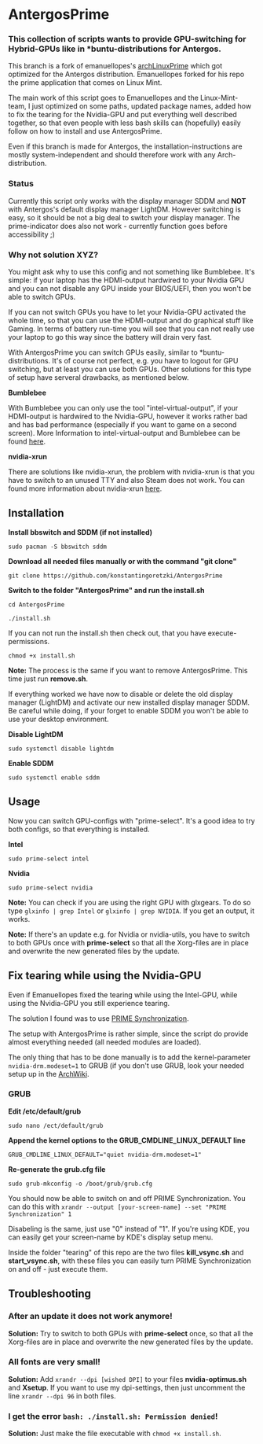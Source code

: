 # AntergosPrime

### This collection of scripts wants to provide GPU-switching for Hybrid-GPUs like in \*buntu-distributions for Antergos.

This branch is a fork of emanuellopes's [archLinuxPrime](https://github.com/emanuellopes/archLinuxPrime) which got optimized for the Antergos distribution. Emanuellopes forked for his repo the prime application that comes on Linux Mint.

The main work of this script goes to Emanuellopes and the Linux-Mint-team, I just optimized on some paths, updated package names, added how to fix the tearing for the Nvidia-GPU and put everything well described together, so that even people with less bash skills can (hopefully) easily follow on how to install and use AntergosPrime.

Even if this branch is made for Antergos, the installation-instructions are mostly system-independent and should therefore work with any Arch-distribution.

### Status
Currently this script only works with the display manager SDDM and **NOT** with Antergos's default display manager LightDM.
However switching is easy, so it should be not a big deal to switch your display manager.
The prime-indicator does also not work - currently function goes before accessibility ;)

### Why not solution XYZ?

You might ask why to use this config and not something like Bumblebee. It's simple: if your laptop has the HDMI-output hardwired to your Nvidia GPU and you can not disable any GPU inside your BIOS/UEFI, then you won't be able to switch GPUs.

If you can not switch GPUs you have to let your Nvidia-GPU activated the whole time, so that you can use the HDMI-output and do graphical stuff like Gaming. In terms of battery run-time you will see that you can not really use your laptop to go this way since the battery will drain very fast.

With AntergosPrime you can switch GPUs easily, similar to \*buntu-distributions. It's of course not perfect, e.g. you have to logout for GPU switching, but at least you can use both GPUs. Other solutions for this type of setup have serveral drawbacks, as mentioned below.

**Bumblebee**

With Bumblebee you can only use the tool "intel-virtual-output", if your HDMI-output is hardwired to the Nvidia-GPU, however it works rather bad and has bad performance (especially if you want to game on a second screen). More Information to intel-virtual-output and Bumblebee can be found [here](https://github.com/Bumblebee-Project/Bumblebee/wiki/Multi-monitor-setup).  

**nvidia-xrun**

There are solutions like nvidia-xrun, the problem with nvidia-xrun is that you have to switch to an unused TTY and also Steam does not work. You can found more information about nvidia-xrun [here](https://github.com/Witko/nvidia-xrun).

## Installation

**Install bbswitch and SDDM (if not installed)**
```
sudo pacman -S bbswitch sddm
```

**Download all needed files manually or with the command "git clone"**
```
git clone https://github.com/konstantingoretzki/AntergosPrime
```

**Switch to the folder "AntergosPrime" and run the install.sh**
```
cd AntergosPrime
```
```
./install.sh
```
If you can not run the install.sh then check out, that you have execute-permissions.
```
chmod +x install.sh
```

**Note:**
The process is the same if you want to remove AntergosPrime. This time just run **remove.sh**.


If everything worked we have now to disable or delete the old display manager (LightDM) and activate our new installed display manager SDDM. Be careful while doing, if your forget to enable SDDM you won't be able to use your desktop environment.

**Disable LightDM**
```
sudo systemctl disable lightdm
```

**Enable SDDM**
```
sudo systemctl enable sddm
```

## Usage

Now you can switch GPU-configs with "prime-select". It's a good idea to try both configs, so that everything is installed.

**Intel**
```
sudo prime-select intel
```

**Nvidia**
```
sudo prime-select nvidia
```

**Note:** You can check if you are using the right GPU with glxgears.
To do so type ```glxinfo | grep Intel``` or ```glxinfo | grep NVIDIA```. If you get
an output, it works.


**Note:** If there's an update e.g. for Nvidia or nvidia-utils, you have to switch to both GPUs once with **prime-select** so that all the Xorg-files are in place and overwrite the new generated files by the update.

## Fix tearing while using the Nvidia-GPU
Even if Emanuellopes fixed the tearing while using the Intel-GPU, while using the Nvidia-GPU you still experience tearing.

The solution I found was to use [PRIME Synchronization](https://devtalk.nvidia.com/default/topic/957814/linux/prime-and-prime-synchronization/).

The setup with AntergosPrime is rather simple, since the script do provide almost everything needed (all needed modules are loaded).

The only thing that has to be done manually is to add the kernel-parameter ```nvidia-drm.modeset=1``` to GRUB (if you don't use GRUB, look your needed setup up in the [ArchWiki](https://wiki.archlinux.org/index.php/Kernel_parameters).

### GRUB

**Edit /etc/default/grub**
```
sudo nano /ect/default/grub
```

**Append the kernel options to the GRUB_CMDLINE_LINUX_DEFAULT line**
```
GRUB_CMDLINE_LINUX_DEFAULT="quiet nvidia-drm.modeset=1"
```

**Re-generate the grub.cfg file**
```
sudo grub-mkconfig -o /boot/grub/grub.cfg
```

You should now be able to switch on and off PRIME Synchronization.
You can do this with ```xrandr --output [your-screen-name] --set "PRIME Synchronization" 1```

Disabeling is the same, just use "0" instead of "1".
If you're using KDE, you can easily get your screen-name by KDE's display setup menu.

Inside the folder "tearing" of this repo are the two files **kill_vsync.sh** and **start_vsync.sh**, with these files you can easily turn PRIME Synchronization on and off - just execute them.


## Troubleshooting

### After an update it does not work anymore!
**Solution:**
Try to switch to both GPUs with **prime-select** once, so that all the Xorg-files are in place and overwrite the new generated files by the update.

### All fonts are very small!
**Solution:**
Add ```xrandr --dpi [wished DPI]``` to your files **nvidia-optimus.sh** and **Xsetup**.
If you want to use my dpi-settings, then just uncomment the line ```xrandr --dpi 96``` in both files.

### I get the error ```bash: ./install.sh: Permission denied```!
**Solution:**
Just make the file executable with ```chmod +x install.sh```.
